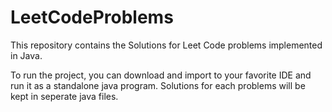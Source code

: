 # LeetCodeProblems
This repository contains the Solutions for Leet Code problems implemented in Java. 

To run the project, you can download and import to your favorite IDE and run it as a standalone java program.
Solutions for each problems will be kept in seperate java files.
